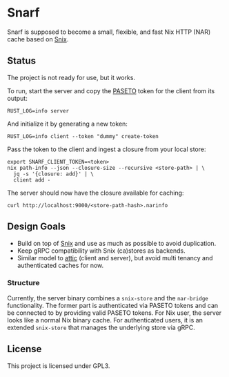 # Snarf

Snarf is supposed to become a small, flexible, and fast Nix HTTP (NAR) cache based on [Snix](https://snix.dev).

## Status

The project is not ready for use, but it works.

To run, start the server and copy the [PASETO](https://paseto.io/) token for the client from its output:

```
RUST_LOG=info server
```

And initialize it by generating a new token:

```
RUST_LOG=info client --token "dummy" create-token
```

Pass the token to the client and ingest a closure from your local store:

```
export SNARF_CLIENT_TOKEN=<token>
nix path-info --json --closure-size --recursive <store-path> | \
  jq -s '{closure: add}' | \
  client add - 
```

The server should now have the closure available for caching:

```
curl http://localhost:9000/<store-path-hash>.narinfo
```

## Design Goals

- Build on top of [Snix](https://snix.dev) and use as much as possible to avoid duplication.
- Keep gRPC compatibility with Snix (ca)stores as backends.
- Similar model to [attic](https://github.com/zhaofengli/attic) (client and server), but avoid multi tenancy and authenticated caches for now.

### Structure

Currently, the server binary combines a `snix-store` and the `nar-bridge` functionality. The former part is authenticated via PASETO tokens and can be connected to by providing valid PASETO tokens.
For Nix user, the server looks like a normal Nix binary cache. For authenticated users, it is an extended `snix-store` that manages the underlying store via gRPC.

## License

This project is licensed under GPL3.
